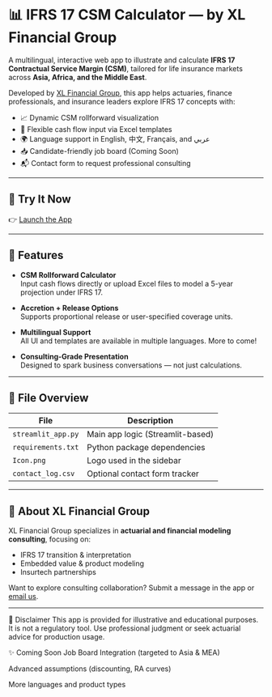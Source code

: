 # 📊 IFRS 17 CSM Calculator — by XL Financial Group

A multilingual, interactive web app to illustrate and calculate **IFRS 17 Contractual Service Margin (CSM)**, tailored for life insurance markets across **Asia, Africa, and the Middle East**.

Developed by [XL Financial Group](#), this app helps actuaries, finance professionals, and insurance leaders explore IFRS 17 concepts with:

- 📈 Dynamic CSM rollforward visualization
- 🧮 Flexible cash flow input via Excel templates
- 🌍 Language support in English, 中文, Français, and عربي
- 📥 Candidate-friendly job board (Coming Soon)
- 📬 Contact form to request professional consulting

---

## 🚀 Try It Now

👉 [Launch the App](https://ifrs17-csm-app.streamlit.app/)

---

## 🧰 Features

- **CSM Rollforward Calculator**  
  Input cash flows directly or upload Excel files to model a 5-year projection under IFRS 17.

- **Accretion + Release Options**  
  Supports proportional release or user-specified coverage units.

- **Multilingual Support**  
  All UI and templates are available in multiple languages. More to come!

- **Consulting-Grade Presentation**  
  Designed to spark business conversations — not just calculations.

---

## 📂 File Overview

| File | Description |
|------|-------------|
| `streamlit_app.py` | Main app logic (Streamlit-based) |
| `requirements.txt` | Python package dependencies |
| `Icon.png` | Logo used in the sidebar |
| `contact_log.csv` | Optional contact form tracker |

---

## 💼 About XL Financial Group

XL Financial Group specializes in **actuarial and financial modeling consulting**, focusing on:
- IFRS 17 transition & interpretation
- Embedded value & product modeling
- Insurtech partnerships

Want to explore consulting collaboration? Submit a message in the app or [email us](mailto:jamesxuwansi@gmail.com).

---

📜 Disclaimer
This app is provided for illustrative and educational purposes. It is not a regulatory tool. Use professional judgment or seek actuarial advice for production usage.

✨ Coming Soon
Job Board Integration (targeted to Asia & MEA)

Advanced assumptions (discounting, RA curves)

More languages and product types
